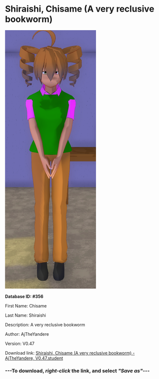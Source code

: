 # Shiraishi, Chisame (A very reclusive bookworm)

<img src="https://raw.githubusercontent.com/Arbiter1223/Daigaku-Gurashi-Custom-Students/master/Students/Files/Shiraishi%2C%20Chisame%20(A%20very%20reclusive%20bookworm).png" title="Shiraishi, Chisame (A very reclusive bookworm) - AjTheYandere, V0.47">

**Database ID: #356**

First Name: Chisame

Last Name: Shiraishi

Description: A very reclusive bookworm

Author: AjTheYandere

Version: V0.47

Download link: <a href="https://raw.githubusercontent.com/Arbiter1223/Daigaku-Gurashi-Custom-Students/master/Students/Files/Shiraishi%2C%20Chisame%20(A%20very%20reclusive%20bookworm)%20-%20AjTheYandere%2C%20V0.47.student">Shiraishi, Chisame (A very reclusive bookworm) - AjTheYandere, V0.47.student</a>

### ---**To download, _right-click_ the link, and select _"Save as"_**---
